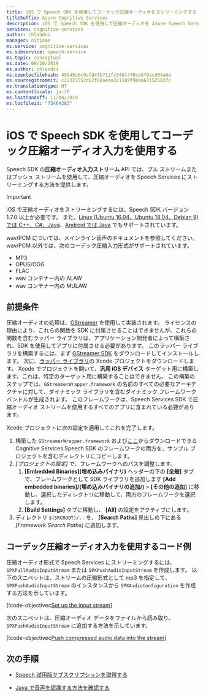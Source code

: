 ```yaml
---
title: iOS で Speech SDK を使用してコーデック圧縮オーディオをストリーミングする - Speech Service
titleSuffix: Azure Cognitive Services
description: iOS で Speech SDK を使用して圧縮オーディオを Azure Speech Services にストリーミングする方法について学習します。
services: cognitive-services
author: chlandsi
manager: nitinme
ms.service: cognitive-services
ms.subservice: speech-service
ms.topic: conceptual
ms.date: 09/20/2019
ms.author: chlandsi
ms.openlocfilehash: 45b45c6c9afd43b711fc548f470ce0f0acd04a0a
ms.sourcegitcommit: c22327552d62f88aeaa321189f9b9a631525027c
ms.translationtype: HT
ms.contentlocale: ja-JP
ms.lasthandoff: 11/04/2019
ms.locfileid: "73464283"
---
```

# <a name="using-codec-compressed-audio-input-with-the-speech-sdk-on-ios"></a>iOS で Speech SDK を使用してコーデック圧縮オーディオ入力を使用する

Speech SDK の**圧縮オーディオ入力ストリーム** API では、プル ストリームまたはプッシュ ストリームを使用して、圧縮オーディオを Speech Services にストリーミングする方法を提供します。

> [!IMPORTANT]
> iOS で圧縮オーディオをストリーミングするには、Speech SDK バージョン 1.7.0 以上が必要です。 また、[Linux (Ubuntu 16.04、Ubuntu 18.04、Debian 9) では C++、C#、Java](how-to-use-codec-compressed-audio-input-streams.md)、[Android では Java](how-to-use-codec-compressed-audio-input-streams-android.md) でもサポートされています。

wav/PCM については、メインライン音声のドキュメントを参照してください。  wav/PCM 以外では、次のコーデック圧縮入力形式がサポートされています。

- MP3
- OPUS/OGG
- FLAC
- wav コンテナー内の ALAW
- wav コンテナー内の MULAW

## <a name="prerequisites"></a>前提条件

圧縮オーディオの処理は、[GStreamer](https://gstreamer.freedesktop.org) を使用して実装されます。
ライセンスの理由により、これらの関数を SDK に付属させることはできませんが、これらの関数を含むラッパー ライブラリは、アプリケーション開発者によって構築され、SDK を使用してアプリに付属させる必要があります。
このラッパー ライブラリを構築するには、まず [GStreamer SDK](https://gstreamer.freedesktop.org/data/pkg/ios/1.16.0/gstreamer-1.0-devel-1.16.0-ios-universal.pkg) をダウンロードしてインストールします。
次に、[ラッパー ライブラリ](https://github.com/Azure-Samples/cognitive-services-speech-sdk/tree/master/samples/objective-c/ios/compressed-streams/GStreamerWrapper)の Xcode プロジェクトをダウンロードします。
Xcode でプロジェクトを開いて、**汎用 iOS デバイス** ターゲット用に構築します。これは、特定のターゲット用に構築することはできません。
この構築のステップでは、`GStreamerWrapper.framework` の名前のすべての必要なアーキテクチャに対して、ダイナミック ライブラリを含むダイナミック フレームワーク バンドルが生成されます。
このフレームワークは、Speech Services SDK で圧縮オーディオ ストリームを使用するすべてのアプリに含まれている必要があります。

Xcode プロジェクトに次の設定を適用してこれを完了します。

1. 構築した `GStreamerWrapper.framework` および[ここ](https://aka.ms/csspeech/iosbinary)からダウンロードできる Cognitive Services Speech SDK のフレームワークの両方を、サンプル プロジェクトを含むディレクトリにコピーします。
1. *[プロジェクトの設定]* で、フレームワークへのパスを調整します。
    1. **[Embedded Binaries]\(埋め込みバイナリ\)** ヘッダーの下の **[全般]** タブで、フレームワークとして SDK ライブラリを追加します **[Add embedded binaries]/(埋め込みバイナリの追加/)**  >  **[その他の追加]** に移動し、選択したディレクトリに移動して、両方のフレームワークを選択します。
    1. **[Build Settings]** タブに移動し、 **[All]** の設定をアクティブにします。
1. ディレクトリ `$(SRCROOT)/..` を、 **[Search Paths]** 見出しの下にある *[Framework Search Paths]* に追加します。

## <a name="example-code-using-codec-compressed-audio-input"></a>コーデック圧縮オーディオ入力を使用するコード例

圧縮オーディオ形式で Speech Services にストリーミングするには、`SPXPullAudioInputStream` または `SPXPushAudioInputStream` を作成します。
以下のスニペットは、ストリームの圧縮形式として mp3 を指定して、`SPXPushAudioInputStream` のインスタンスから `SPXAudioConfiguration` を作成する方法を示しています。

[!code-objectivec[Set up the input stream](~/samples-cognitive-services-speech-sdk/samples/objective-c/ios/compressed-streams/CompressedStreamsSample/CompressedStreamsSample/ViewController.m?range=66-77&highlight=2-11)]

次のスニペットは、圧縮オーディオ データをファイルから読み取り、`SPXPushAudioInputStream` に追加する方法を示しています。

[!code-objectivec[Push compressed audio data into the stream](~/samples-cognitive-services-speech-sdk/samples/objective-c/ios/compressed-streams/CompressedStreamsSample/CompressedStreamsSample/ViewController.m?range=105-151&highlight=19-44)]

## <a name="next-steps"></a>次の手順

- [Speech 試用版サブスクリプションを取得する](https://azure.microsoft.com/try/cognitive-services/)
* [Java で音声を認識する方法を確認する](~/articles/cognitive-services/Speech-Service/quickstarts/speech-to-text-from-microphone.md?pivots=programming-language-java)
